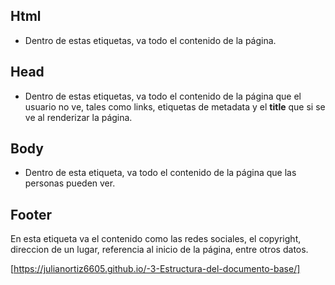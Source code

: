 ## Html
* Dentro de estas etiquetas, va todo el contenido de la página.

## Head
* Dentro de estas etiquetas, va todo el contenido de la página que el usuario no ve, tales como links, etiquetas de metadata y el **title** que si se ve al renderizar la página.

## Body
* Dentro de esta etiqueta, va todo el contenido de la página que las personas pueden ver.

## Footer
En esta etiqueta va el contenido como las redes sociales, el copyright, direccion de un lugar, referencia al inicio de la página, entre otros datos.



[https://julianortiz6605.github.io/-3-Estructura-del-documento-base/]

